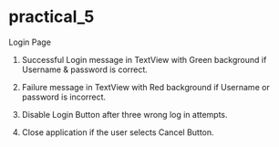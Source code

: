 # practical_5
Login Page

1. Successful Login message in TextView with Green background if
Username & password is correct.

2. Failure message in TextView with Red background if Username or
password is incorrect.

3. Disable Login Button after three wrong log in attempts.

4. Close application if the user selects Cancel Button.